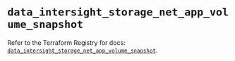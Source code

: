 # `data_intersight_storage_net_app_volume_snapshot`

Refer to the Terraform Registry for docs: [`data_intersight_storage_net_app_volume_snapshot`](https://registry.terraform.io/providers/ciscodevnet/intersight/1.0.71/docs/data-sources/storage_net_app_volume_snapshot).
